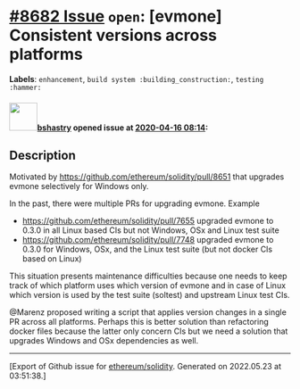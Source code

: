 # [\#8682 Issue](https://github.com/ethereum/solidity/issues/8682) `open`: [evmone] Consistent versions across platforms
**Labels**: `enhancement`, `build system :building_construction:`, `testing :hammer:`


#### <img src="https://avatars.githubusercontent.com/u/2388185?v=4" width="50">[bshastry](https://github.com/bshastry) opened issue at [2020-04-16 08:14](https://github.com/ethereum/solidity/issues/8682):

## Description

Motivated by https://github.com/ethereum/solidity/pull/8651 that upgrades evmone selectively for Windows only. 

In the past, there were multiple PRs for upgrading evmone. Example
  - https://github.com/ethereum/solidity/pull/7655 upgraded evmone to 0.3.0 in all Linux based CIs but not Windows, OSx and Linux test suite
  - https://github.com/ethereum/solidity/pull/7748 upgraded evmone to 0.3.0 for Windows, OSx, and the Linux test suite (but not docker CIs based on Linux)

This situation presents maintenance difficulties because one needs to keep track of which platform uses which version of evmone and in case of Linux which version is used by the test suite (soltest) and upstream Linux test CIs.

@Marenz proposed writing a script that applies version changes in a single PR across all platforms. Perhaps this is better solution than refactoring docker files because the latter only concern CIs but we need a solution that upgrades Windows and OSx dependencies as well.




-------------------------------------------------------------------------------



[Export of Github issue for [ethereum/solidity](https://github.com/ethereum/solidity). Generated on 2022.05.23 at 03:51:38.]

